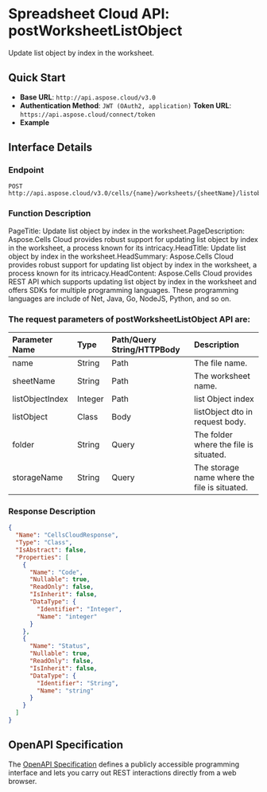 
# **Spreadsheet Cloud API: postWorksheetListObject**

Update list object by index in the worksheet. 


## **Quick Start**

- **Base URL**: `http://api.aspose.cloud/v3.0`
- **Authentication Method**: `JWT (OAuth2, application)`  **Token URL**: `https://api.aspose.cloud/connect/token`
- **Example** 

## **Interface Details**

### **Endpoint** 

```
POST http://api.aspose.cloud/v3.0/cells/{name}/worksheets/{sheetName}/listobjects/{listObjectIndex}
```
### **Function Description**
PageTitle: Update list object by index in the worksheet.PageDescription: Aspose.Cells Cloud provides robust support for updating list object by index in the worksheet, a process known for its intricacy.HeadTitle: Update list object by index in the worksheet.HeadSummary: Aspose.Cells Cloud provides robust support for updating list object by index in the worksheet, a process known for its intricacy.HeadContent: Aspose.Cells Cloud provides REST API which supports updating list object by index in the worksheet and offers SDKs for multiple programming languages. These programming languages are include of Net, Java, Go, NodeJS, Python, and so on.

### The request parameters of **postWorksheetListObject** API are: 

| Parameter Name | Type | Path/Query String/HTTPBody | Description | 
| :- | :- | :- |:- | 
|name|String|Path|The file name.|
|sheetName|String|Path|The worksheet name.|
|listObjectIndex|Integer|Path|list Object index|
|listObject|Class|Body|listObject dto in request body.|
|folder|String|Query|The folder where the file is situated.|
|storageName|String|Query|The storage name where the file is situated.|

### **Response Description**
```json
{
  "Name": "CellsCloudResponse",
  "Type": "Class",
  "IsAbstract": false,
  "Properties": [
    {
      "Name": "Code",
      "Nullable": true,
      "ReadOnly": false,
      "IsInherit": false,
      "DataType": {
        "Identifier": "Integer",
        "Name": "integer"
      }
    },
    {
      "Name": "Status",
      "Nullable": true,
      "ReadOnly": false,
      "IsInherit": false,
      "DataType": {
        "Identifier": "String",
        "Name": "string"
      }
    }
  ]
}
```


## OpenAPI Specification

The [OpenAPI Specification](https://reference.aspose.cloud/cells/#/ListObjectsController/PostWorksheetListObject) defines a publicly accessible programming interface and lets you carry out REST interactions directly from a web browser.
